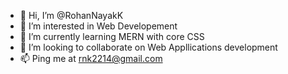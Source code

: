 - 👋 Hi, I’m @RohanNayakK
- 👀 I’m interested in Web Developement 
- 🌱 I’m currently learning MERN with core CSS
- 💞️ I’m looking to collaborate on Web Appllications development
- 📫 Ping me at rnk2214@gmail.com

<!---
RohanNayakK/RohanNayakK is a ✨ special ✨ repository because its `README.md` (this file) appears on your GitHub profile.
You can click the Preview link to take a look at your changes.
--->
